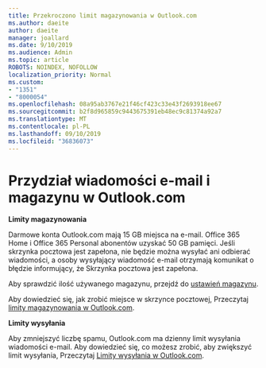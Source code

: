 ```yaml
---
title: Przekroczono limit magazynowania w Outlook.com
ms.author: daeite
author: daeite
manager: joallard
ms.date: 9/10/2019
ms.audience: Admin
ms.topic: article
ROBOTS: NOINDEX, NOFOLLOW
localization_priority: Normal
ms.custom:
- "1351"
- "8000054"
ms.openlocfilehash: 08a95ab3767e21f46cf423c33e43f2693918ee67
ms.sourcegitcommit: b2f8d965859c9443675391eb48ec9c81374a92a7
ms.translationtype: MT
ms.contentlocale: pl-PL
ms.lasthandoff: 09/10/2019
ms.locfileid: "36836073"
---
```

# <a name="email-and-storage-quota-in-outlookcom"></a>Przydział wiadomości e-mail i magazynu w Outlook.com

**Limity magazynowania**

Darmowe konta Outlook.com mają 15 GB miejsca na e-mail. Office 365 Home i Office 365 Personal abonentów uzyskać 50 GB pamięci. Jeśli skrzynka pocztowa jest zapełona, nie będzie można wysyłać ani odbierać wiadomości, a osoby wysyłający wiadomość e-mail otrzymają komunikat o błędzie informujący, że Skrzynka pocztowa jest zapełona.

Aby sprawdzić ilość używanego magazynu, przejdź do [ustawień magazynu](https://outlook.live.com/mail/options/general/storage).

Aby dowiedzieć się, jak zrobić miejsce w skrzynce pocztowej, Przeczytaj [limity magazynowania w Outlook.com](https://support.office.com/article/7ac99134-69e5-4619-ac0b-2d313bba5e9e).

**Limity wysyłania**

Aby zmniejszyć liczbę spamu, Outlook.com ma dzienny limit wysyłania wiadomości e-mail. Aby dowiedzieć się, co możesz zrobić, aby zwiększyć limit wysyłania, Przeczytaj [Limity wysyłania w Outlook.com](https://support.office.com/article/279ee200-594c-40f0-9ec8-bb6af7735c2e).